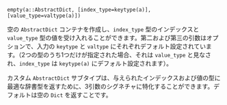 ```
empty(a::AbstractDict, [index_type=keytype(a)], [value_type=valtype(a)])
```

空の `AbstractDict` コンテナを作成し、`index_type` 型のインデックスと `value_type` 型の値を受け入れることができます。第二および第三の引数はオプションで、入力の `keytype` と `valtype` にそれぞれデフォルト設定されています。（2つの型のうち1つだけが指定された場合、それは `value_type` と見なされ、`index_type` は `keytype(a)` にデフォルト設定されます）。

カスタム `AbstractDict` サブタイプは、与えられたインデックスおよび値の型に最適な辞書型を返すために、3引数のシグネチャに特化することができます。デフォルトは空の `Dict` を返すことです。
